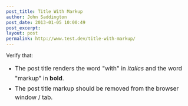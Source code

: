 ```yaml
---
post_title: Title With Markup
author: John Saddington
post_date: 2013-01-05 10:00:49
post_excerpt:
layout: post
permalink: http://www.test.dev/title-with-markup/
---
```

Verify that:
<ul>
	<li><span style="line-height: 1.714285714; font-size: 1rem;">The post title renders the word "with" in </span><em style="line-height: 1.714285714; font-size: 1rem;">italics</em><span style="line-height: 1.714285714; font-size: 1rem;"> and the word "markup" in </span><strong style="line-height: 1.714285714; font-size: 1rem;">bold</strong><span style="line-height: 1.714285714; font-size: 1rem;">.</span></li>
	<li><span style="line-height: 1.714285714; font-size: 1rem;">The post title markup should be removed from the browser window / tab.</span></li>
</ul>
